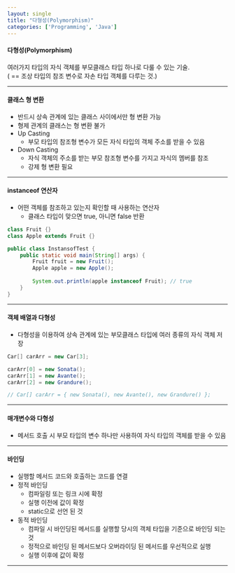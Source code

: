 ```yaml
---
layout: single
title: "다형성(Polymorphism)"
categories: ['Programming', 'Java']
---
```

   
#### 다형성(Polymorphism) 
여러가지 타입의 자식 객체를 부모클래스 타입 하나로 다룰 수 있는 기술.   
( == 조상 타입의 참조 변수로 자손 타입 객체를 다루는 것.)   
   
***   
#### 클래스 형 변환
* 반드시 상속 관계에 있는 클래스 사이에서만 형 변환 가능
* 형제 관계의 클래스는 형 변환 불가
* Up Casting
    * 부모 타입의 참조형 변수가 모든 자식 타입의 객체 주소를 받을 수 있음
* Down Casting
    * 자식 객체의 주소를 받는 부모 참조형 변수를 가지고 자식의 멤버를 참조
    * 강제 형 변환 필요   
   
***
#### instanceof 연산자
* 어떤 객체를 참조하고 있는지 확인할 때 사용하는 연산자
    * 클래스 타입이 맞으면 true, 아니면 false 반환   
   
``` java
class Fruit {}
class Apple extends Fruit {}

public class InstansofTest {
	public static void main(String[] args) {
		Fruit fruit = new Fruit();
		Apple apple = new Apple();
		
		System.out.println(apple instanceof Fruit); // true
	}
}
```   
   
***
#### 객체 배열과 다형성
* 다형성을 이용하여 상속 관계에 있는 부모클래스 타입에 여러 종류의 자식 객체 저장   
   
``` java
Car[] carArr = new Car[3];

carArr[0] = new Sonata();
carArr[1] = new Avante();
carArr[2] = new Grandure();

// Car[] carArr = { new Sonata(), new Avante(), new Grandure() };
```   
   
***
#### 매개변수와 다형성
* 메서드 호출 시 부모 타입의 변수 하나만 사용하여 자식 타입의 객체를 받을 수 있음    
   
***
#### 바인딩
* 실행할 메서드 코드와 호출하는 코드를 연결
* 정적 바인딩
    * 컴파일링 또는 링크 시에 확정
    * 실행 이전에 값이 확정
    * static으로 선언 된 것   
* 동적 바인딩
    * 컴파일 시 바인딩된 메서드를 실행할 당시의 객체 타입을 기준으로 바인딩 되는 것
    * 정적으로 바인딩 된 메서드보다 오버라이딩 된 메서드를 우선적으로 실행
    * 실행 이후에 값이 확정   
   
***
